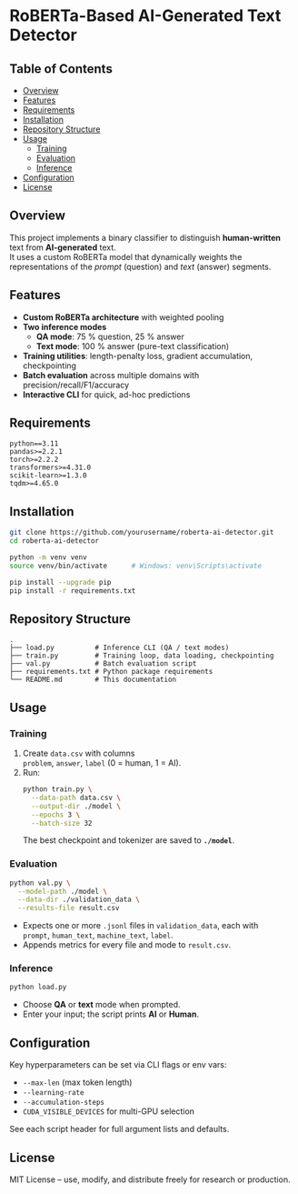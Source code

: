 # RoBERTa-Based AI-Generated Text Detector

## Table of Contents
- [Overview](#overview)  
- [Features](#features)  
- [Requirements](#requirements)  
- [Installation](#installation)  
- [Repository Structure](#repository-structure)  
- [Usage](#usage)  
  - [Training](#training)  
  - [Evaluation](#evaluation)  
  - [Inference](#inference)  
- [Configuration](#configuration)  
- [License](#license)  

## Overview
This project implements a binary classifier to distinguish **human-written** text from **AI-generated** text.  
It uses a custom RoBERTa model that dynamically weights the representations of the *prompt* (question) and *text* (answer) segments.

## Features
- **Custom RoBERTa architecture** with weighted pooling  
- **Two inference modes**  
  - **QA mode**: 75 % question, 25 % answer  
  - **Text mode**: 100 % answer (pure-text classification)  
- **Training utilities**: length-penalty loss, gradient accumulation, checkpointing  
- **Batch evaluation** across multiple domains with precision/recall/F1/accuracy  
- **Interactive CLI** for quick, ad-hoc predictions  

## Requirements
```
python==3.11
pandas>=2.2.1
torch>=2.2.2
transformers>=4.31.0
scikit-learn>=1.3.0
tqdm>=4.65.0
```

## Installation
```bash
git clone https://github.com/yourusername/roberta-ai-detector.git
cd roberta-ai-detector

python -m venv venv
source venv/bin/activate      # Windows: venv\Scripts\activate

pip install --upgrade pip
pip install -r requirements.txt
```

## Repository Structure
```
.
├── load.py          # Inference CLI (QA / text modes)
├── train.py         # Training loop, data loading, checkpointing
├── val.py           # Batch evaluation script
├── requirements.txt # Python package requirements
└── README.md        # This documentation
```

## Usage
### Training
1. Create `data.csv` with columns  
   `problem`, `answer`, `label` (0 = human, 1 = AI).
2. Run:
   ```bash
   python train.py \
     --data-path data.csv \
     --output-dir ./model \
     --epochs 3 \
     --batch-size 32
   ```
   The best checkpoint and tokenizer are saved to **`./model`**.

### Evaluation
```bash
python val.py \
  --model-path ./model \
  --data-dir ./validation_data \
  --results-file result.csv
```
- Expects one or more `.jsonl` files in `validation_data`, each with  
  `prompt`, `human_text`, `machine_text`, `label`.
- Appends metrics for every file and mode to `result.csv`.

### Inference
```bash
python load.py
```
- Choose **QA** or **text** mode when prompted.  
- Enter your input; the script prints **AI** or **Human**.

## Configuration
Key hyperparameters can be set via CLI flags or env vars:
- `--max-len` (max token length)  
- `--learning-rate`  
- `--accumulation-steps`  
- `CUDA_VISIBLE_DEVICES` for multi-GPU selection  

See each script header for full argument lists and defaults.

## License
MIT License – use, modify, and distribute freely for research or production.
